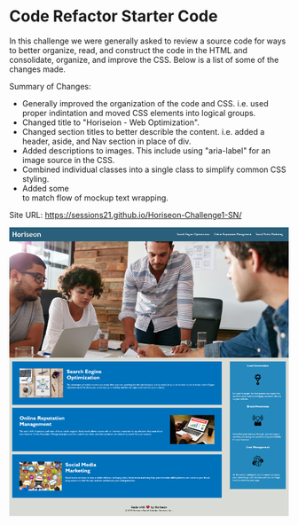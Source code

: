 # Code Refactor Starter Code

In this challenge we were generally asked to review a source code for ways to better organize, read, and construct the code in the HTML and consolidate, organize, and improve the CSS.  Below is a list of some of the changes made.

Summary of Changes:
- Generally improved the organization of the code and CSS. i.e. used proper indintation and moved CSS elements into logical groups.
- Changed title to "Horiseion - Web Optimization".
- Changed section titles to better describle the content. i.e. added a header, aside, and Nav section in place of div.
- Added <alt> descriptions to images. This include using "aria-label" for an image source in the CSS.
- Combined individual classes into a single class to simplify common CSS styling.
- Added some <Br> to match flow of mockup text wrapping.  


Site URL:  https://sessions21.github.io/Horiseon-Challenge1-SN/

![Screenshot-of-website](assets/images/Horiseon-webpage.png)

